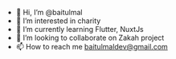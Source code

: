 - 👋 Hi, I’m @baitulmal
- 👀 I’m interested in charity
- 🌱 I’m currently learning Flutter, NuxtJs
- 💞️ I’m looking to collaborate on Zakah project
- 📫 How to reach me baitulmaldev@gmail.com

<!---
baitulmal/baitulmal is a ✨ special ✨ repository because its `README.md` (this file) appears on your GitHub profile.
You can click the Preview link to take a look at your changes.
--->
